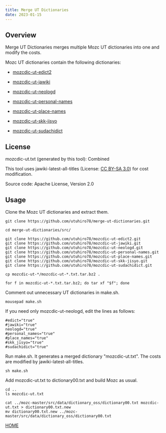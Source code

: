 ```yaml
---
title: Merge UT Dictionaries
date: 2023-01-15
---
```


## Overview

Merge UT Dictionaries merges multiple Mozc UT dictionaries into one and modify the costs.

Mozc UT dictionaries contain the following dictionaries:

- [mozcdic-ut-edict2](https://github.com/utuhiro78/mozcdic-ut-edict2)

- [mozcdic-ut-jawiki](https://github.com/utuhiro78/mozcdic-ut-jawiki)

- [mozcdic-ut-neologd](https://github.com/utuhiro78/mozcdic-ut-neologd)

- [mozcdic-ut-personal-names](https://github.com/utuhiro78/mozcdic-ut-personal-names)

- [mozcdic-ut-place-names](https://github.com/utuhiro78/mozcdic-ut-place-names)

- [mozcdic-ut-skk-jisyo](https://github.com/utuhiro78/mozcdic-ut-skk-jisyo)

- [mozcdic-ut-sudachidict](https://github.com/utuhiro78/mozcdic-ut-sudachidict)

## License

mozcdic-ut.txt (generated by this tool): Combined

This tool uses jawiki-latest-all-titles (License: [CC BY-SA 3.0](https://ja.wikipedia.org/wiki/Wikipedia:ウィキペディアを二次利用する)) for cost modification.

Source code: Apache License, Version 2.0

## Usage

Clone the Mozc UT dictionaries and extract them.

```
git clone https://github.com/utuhiro78/merge-ut-dictionaries.git

cd merge-ut-dictionaries/src/

git clone https://github.com/utuhiro78/mozcdic-ut-edict2.git
git clone https://github.com/utuhiro78/mozcdic-ut-jawiki.git
git clone https://github.com/utuhiro78/mozcdic-ut-neologd.git
git clone https://github.com/utuhiro78/mozcdic-ut-personal-names.git
git clone https://github.com/utuhiro78/mozcdic-ut-place-names.git
git clone https://github.com/utuhiro78/mozcdic-ut-skk-jisyo.git
git clone https://github.com/utuhiro78/mozcdic-ut-sudachidict.git

cp mozcdic-ut-*/mozcdic-ut-*.txt.tar.bz2 .

for f in mozcdic-ut-*.txt.tar.bz2; do tar xf "$f"; done
```

Comment out unnecessary UT dictionaries in make.sh.

```
mousepad make.sh
```

If you need only mozcdic-ut-neologd, edit the lines as follows:

```
#edict="true"
#jawiki="true"
neologd="true"
#personal_names="true"
#place_names="true"
#skk_jisyo="true"
#sudachidict="true"
```

Run make.sh. It generates a merged dictionary "mozcdic-ut.txt". The costs are modified by jawiki-latest-all-titles.

```
sh make.sh
```

Add mozcdic-ut.txt to dictionary00.txt and build Mozc as usual.

```
cd ..
ls mozcdic-ut.txt

cat ../mozc-master/src/data/dictionary_oss/dictionary00.txt mozcdic-ut.txt > dictionary00.txt.new
mv dictionary00.txt.new ../mozc-master/src/data/dictionary_oss/dictionary00.txt
```

[HOME](http://linuxplayers.g1.xrea.com/mozc-ut.html)
